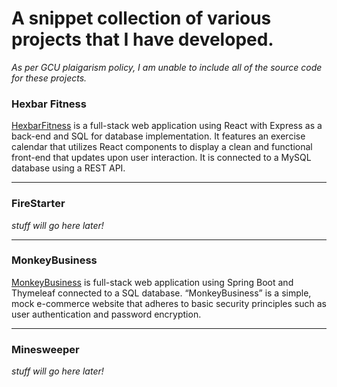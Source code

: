 # A snippet collection of various projects that I have developed.
*As per GCU plaigarism policy, I am unable to include all of the source code for these projects.*

### Hexbar Fitness

[HexbarFitness](https://github.com/GrantLindquist/Resume/tree/main/HexbarFitness) is a full-stack web application using React with Express as a back-end and SQL for database implementation. It features an exercise calendar that utilizes React components to display a clean and functional front-end that updates upon user interaction. It is connected to a MySQL database using a REST API.

---

### FireStarter

*stuff will go here later!*

---

### MonkeyBusiness
 
[MonkeyBusiness](https://github.com/GrantLindquist/Resume/tree/main/MonkeyBusiness) is full-stack web application using Spring Boot and Thymeleaf connected to a SQL database. “MonkeyBusiness” is a simple, mock e-commerce website that adheres to basic security principles such as user authentication and password encryption. 

---

### Minesweeper

*stuff will go here later!*
